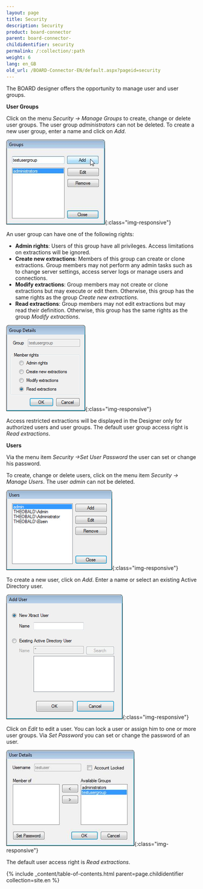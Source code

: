 ```yaml
---
layout: page
title: Security
description: Security
product: board-connector
parent: board-connector-
childidentifier: security
permalink: /:collection/:path
weight: 6
lang: en_GB
old_url: /BOARD-Connector-EN/default.aspx?pageid=security
---
```


The BOARD designer offers the opportunity to manage user and user groups. 

**User Groups**

Click on the menu *Security -> Manage Groups* to create, change or delete user groups. The user group *administrators* can not be deleted. To create a new user group, enter a name and click on *Add*.

![User-Management-01](/img/content/User-Management-01.png){:class="img-responsive"}

An user group can have one of the following rights:

- **Admin rights**: Users of this group have all privileges. Access limitations on extractions will be ignored.
- **Create new extractions**: Members of this group can create or clone extractions. Group members may not perform any admin tasks such as to change server settings, access server logs or manage users and connections.
- **Modify extractions**: Group members may not create or clone extractions but may execute or edit them. Otherwise, this group has the same rights as the group *Create new extractions*.
- **Read extractions**: Group members may not edit extractions but may read their definition. Otherwise, this group has the same rights as the group *Modify extractions*.

![User-Management-02](/img/content/User-Management-02.png){:class="img-responsive"}

Access restricted extractions will be displayed in the Designer only for authorized users and user groups.
The default user group access right is *Read extractions*.


**Users**

Via the menu item *Security ->Set User Password* the user can set or change his password.

To create, change or delete users, click on the menu item *Security -> Manage Users*. The user *admin* can not be deleted.

![User-Management-03](/img/content/User-Management-03.png){:class="img-responsive"}

To create a new user, click on *Add*. Enter a name or select an existing Active Directory user.

![User-Management-04](/img/content/User-Management-04.png){:class="img-responsive"}

Click on *Edit* to edit a user. You can lock a user or assign him to one or more user groups. Via *Set Password* you can set or change the password of an user.

![User-Management-05](/img/content/User-Management-05.png){:class="img-responsive"}

The default user access right is *Read extractions*.


{% include _content/table-of-contents.html parent=page.childidentifier collection=site.en %}